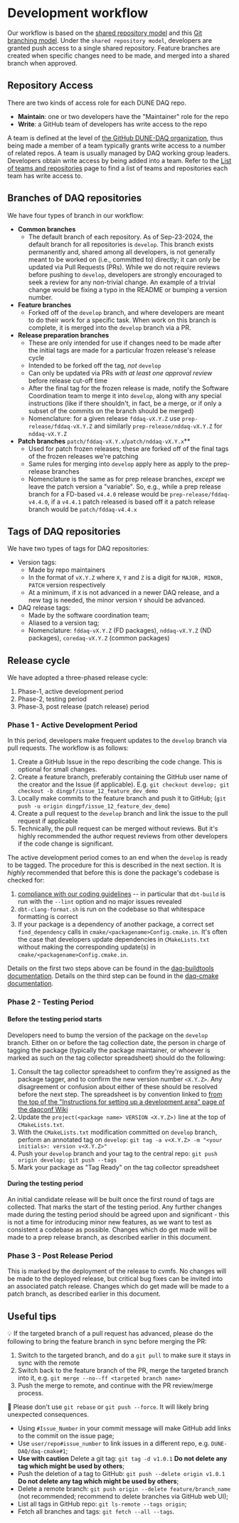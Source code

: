 # Development workflow

Our workflow is based on the [shared repository model](https://docs.github.com/en/github/collaborating-with-issues-and-pull-requests/about-collaborative-development-models) and this [Git branching model](https://nvie.com/posts/a-successful-git-branching-model/). Under the `shared repository model`, developers are granted push access to a single shared repository. Feature branches are created when specific changes need to be made, and merged into a shared branch when approved.

## Repository Access

There are two kinds of access role for each DUNE DAQ repo.

* **Maintain**: one or two developers have the "Maintainer" role for the repo
* **Write**: a GitHub team of developers has write access to the repo

A team is defined at the level of [the GitHub DUNE-DAQ organization](https://github.com/DUNE-DAQ), thus being made a member of a team typically grants write access to a number of related repos. A team is usually managed by DAQ working group leaders. Developers obtain write access by being added into a team. Refer to the [List of teams and repositories](team_repos.md) page to find a list of teams and repositories each team has write access to.

## Branches of DAQ repositories

We have four types of branch in our workflow:

* **Common branches** 
    * The default branch of each repository. As of Sep-23-2024, the default branch for all repositories is `develop`. This branch exists permanently and, shared among all developers, is not generally meant to be worked on (i.e., committed to) directly; it can only be updated via Pull Requests (PRs). While we do not require reviews before pushing to `develop`, developers are strongly encouraged to seek a review for any non-trivial change. An example of a trivial change would be fixing a typo in the README or bumping a version number.    
* **Feature branches**
    * Forked off of the `develop` branch, and where developers are meant to do their work for a specific task. When work on this branch is complete, it is merged into the `develop` branch via a PR.  
* **Release preparation branches** 
    * These are only intended for use if changes need to be made after the initial tags are made for a particular frozen release's release cycle
    * Intended to be forked off the tag, _not_ `develop`
    * Can only be updated via PRs _with at least one approval review_ before release cut-off time 
    * After the final tag for the frozen release is made, notify the Software Coordination team to merge it into `develop`, along with any special instructions (like if there shouldn't, in fact, be a merge, or if only a subset of the commits on the branch should be merged)
    * Nomenclature: for a given release `fddaq-vX.Y.Z` use `prep-release/fddaq-vX.Y.Z` and similarly `prep-release/nddaq-vX.Y.Z` for `nddaq-vX.Y.Z`
* **Patch branches**  `patch/fddaq-vX.Y.x`/`patch/nddaq-vX.Y.x`**
    * Used for patch frozen releases; these are forked off of the final tags of the frozen releases we're patching
    * Same rules for merging into `develop` apply here as apply to the prep-release branches
    * Nomenclature is the same as for prep release branches, _except_ we leave the patch version a "variable". So, e.g., while a prep release branch for a FD-based `v4.4.0` release would be `prep-release/fddaq-v4.4.0`, if a `v4.4.1` patch released is based off it a patch release branch would be `patch/fddaq-v4.4.x`

## Tags of DAQ repositories

We have two types of tags for DAQ repositories:

* Version tags: 
    * Made by repo maintainers
    * In the format of `vX.Y.Z` where `X`, `Y` and `Z` is a digit for `MAJOR, MINOR, PATCH` version respectively
    * At a minimum, if `X` is not advanced in a newer DAQ release, and a new tag is needed, the minor version `Y` should be advanced.
* DAQ release tags: 
    * Made by the software coordination team;
    * Aliased to a version tag;
    * Nomenclature: `fddaq-vX.Y.Z` (FD packages), `nddaq-vX.Y.Z` (ND packages), `coredaq-vX.Y.Z` (common packages) 

## Release cycle 

We have adopted a three-phased release cycle:
1. Phase-1, active development period
2. Phase-2, testing period
3. Phase-3, post release (patch release) period

### Phase 1 - Active Development Period
 
In this period, developers make frequent updates to the `develop` branch via pull requests. The workflow is as follows:

1. Create a GitHub Issue in the repo describing the code change. This is optional for small changes.
2. Create a feature branch, preferably containing the GitHub user name of the creator and the Issue (if applicable). E.g. `git checkout develop; git checkout -b dingpf/issue_12_feature_dev_demo`
3. Locally make commits to the feature branch and push it to GitHub; (`git push -u origin dingpf/issue_12_feature_dev_demo`)
4. Create a pull request to the `develop` branch and link the issue to the pull request if applicable
5. Technically, the pull request can be merged without reviews. But it's highly recommended the author request reviews from other developers if the code change is significant.

The active development period comes to an end when the `develop` is ready to be tagged. The procedure for this is described in the next section. It is _highly_ recommended that before this is done the package's codebase is checked for:

1. [compliance with our coding guidelines](https://dune-daq-sw.readthedocs.io/en/latest/packages/styleguide/) -- in particular that `dbt-build` is run with the `--lint` option and no major issues revealed
2. `dbt-clang-format.sh` is run on the codebase so that whitespace formatting is correct
3. If your package is a dependency of another package, a correct set `find_dependency` calls in `cmake/<packagename>Config.cmake.in`. It's often the case that developers update dependencies in `CMakeLists.txt` without making the corresponding update(s) in `cmake/<packagename>Config.cmake.in`.

Details on the first two steps above can be found in the [daq-buildtools documentation](https://dune-daq-sw.readthedocs.io/en/latest/packages/daq-buildtools/#useful-build-options). Details on the third step can be found in the [daq-cmake documentation](https://dune-daq-sw.readthedocs.io/en/latest/packages/daq-cmake/#installing-your-project-as-a-local-package).


### Phase 2 - Testing Period

#### Before the testing period starts

Developers need to bump the version of the package on the `develop` branch. Either on or before the tag collection date, the person in charge of tagging the package (typically the package maintainer, or whoever is marked as such on the tag collector spreadsheet) should do the following:
1. Consult the tag collector spreadsheet to confirm they're assigned as the package tagger, and to confirm the new version number `<X.Y.Z>`. Any disagreement or confusion about either of these should be resolved before the next step. The spreadsheet is by convention linked to [from the top of the "Instructions for setting up a development area" page of the daqconf Wiki](https://github.com/DUNE-DAQ/daqconf/wiki/Instructions-for-setting-up-a-development-software-area)
2. Update the `project(<package name> VERSION <X.Y.Z>)` line at the top of `CMakeLists.txt`.
3. With the `CMakeLists.txt` modification committed on `develop` branch, perform an annotated tag on `develop`: `git tag -a v<X.Y.Z> -m "<your initials>: version v<X.Y.Z>"`
4. Push your `develop` branch and your tag to the central repo: `git push origin develop; git push --tags`
5. Mark your package as "Tag Ready" on the tag collector spreadsheet

#### During the testing period

An initial candidate release will be built once the first round of tags are collected. That marks the start of the testing period. Any further changes made during the testing period should be agreed upon and significant - this is not a time for introducing minor new features, as we want to test as consistent a codebase as possible. Changes which do get made will be made to a prep release branch, as described earlier in this document. 

### Phase 3 - Post Release Period

This is marked by the deployment of the release to cvmfs. No changes will be made to the deployed release, but critical bug fixes can be invited into an associated patch release. Changes which do get made will be made to a patch branch, as described earlier in this document. 



## Useful tips


💡 If the targeted branch of a pull request has advanced, please do the following to bring the feature branch in sync before merging the PR:
1. Switch to the targeted branch, and do a `git pull` to make sure it stays in sync with the remote
2. Switch back to the feature branch of the PR, merge the targeted branch into it, e.g. `git merge --no--ff <targeted branch name>`
3. Push the merge to remote, and continue with the PR review/merge process.

:red_circle: Please don't use `git rebase` or `git push --force`. It will likely bring unexpected consequences.

* Using `#Issue_Number` in your commit message will make GitHub add links to the commit on the issue page;
* Use `user/repo#issue_number` to link issues in a different repo, e.g. `DUNE-DAQ/daq-cmake#1`;
* **Use with caution** Delete a git tag: `git tag -d v1.0.1` **Do not delete any tag which might be used by others**;
* Push the deletion of a tag to GitHub: `git push --delete origin v1.0.1` **Do not delete any tag which might be used by others**;
* Delete a remote branch: `git push origin --delete feature/branch_name` (not recommended; recommend to delete branches via GitHub web UI);
* List all tags in GitHub repo: `git ls-remote --tags origin`;
* Fetch all branches and tags: `git fetch --all --tags`.

<!---
## Screenshots of some examples

### Repository access

![repo-access](https://i.imgur.com/ddLJeif.png)

### Branch settings

![branch-settings](https://i.imgur.com/WbBJB86.png)

### Branch protection rules

![branch-protection-rules](https://i.imgur.com/NMp0vMU.png)

### Managing branches

![managing-branches](https://i.imgur.com/d25W5er.png)

### View Network Graph

![network-graph](https://i.imgur.com/ogmjKYr.png)
--->
